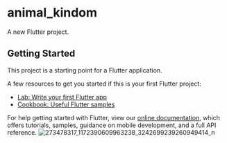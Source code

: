 # animal_kindom

A new Flutter project.

## Getting Started

This project is a starting point for a Flutter application.

A few resources to get you started if this is your first Flutter project:

- [Lab: Write your first Flutter app](https://flutter.dev/docs/get-started/codelab)
- [Cookbook: Useful Flutter samples](https://flutter.dev/docs/cookbook)

For help getting started with Flutter, view our
[online documentation](https://flutter.dev/docs), which offers tutorials,
samples, guidance on mobile development, and a full API reference.
![273478317_1172390609963238_3242699239260949414_n](https://user-images.githubusercontent.com/43721664/153665371-d194c121-3044-4f7c-bb00-de8bf6351ced.jpg)

